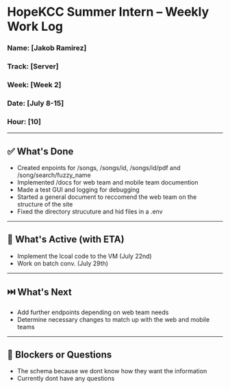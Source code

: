 # HopeKCC Summer Intern – Weekly Work Log

### Name: [Jakob Ramirez]
### Track: [Server]
### Week: [Week 2]
### Date: [July 8-15]
### Hour: [10]

---

## ✅ What's Done
- Created enpoints for /songs, /songs/id, /songs/id/pdf and /song/search/fuzzy_name
- Implemented /docs for web team and mobile team documention
- Made a test GUI and logging for debugging
- Started a general document to reccomend the web team on the structure of the site
- Fixed the directory strucuture and hid files in a .env
---

## 🔄 What's Active (with ETA)
- Implement the lcoal code to the VM (July 22nd)
- Work on batch conv. (July 29th)
---

## ⏭️ What's Next
- Add further endpoints depending on web team needs
- Determine necessary changes to match up with the web and mobile teams

---

## 🛑 Blockers or Questions
- The schema because we dont know how they want the information
- Currently dont have any questions